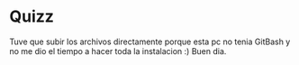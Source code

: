 # Quizz

Tuve que subir los archivos directamente porque esta pc no tenia GitBash y no me dio el tiempo a hacer toda la instalacion :)
Buen dia.
